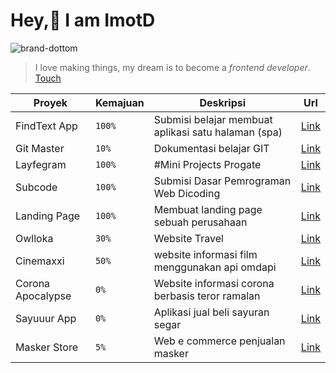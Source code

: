 # Hey,👋 I am **ImotD** 
![brand-dottom](https://dottomuniverse.space/img/outline-logo.b2c23c3e.svg)
> I love making things, my dream is to become a _frontend developer_. [Touch](https://en.wikipedia.org/wiki/Front-end_web_development)


| Proyek      | Kemajuan | Deskripsi      | Url |
| ----------- | ----------- | ----------- | ----------- |
| FindText App      | `100%`      | Submisi belajar membuat aplikasi satu halaman (spa) | [Link](http://findtext.netlify.app/)       |
| Git Master     | `10%`      | Dokumentasi belajar GIT | [Link](https://imotd.gitbook.io/git-master/)       |
| Layfegram     | `100%`      | #Mini Projects Progate | [Link](https://layfegram.netlify.app/)       |
| Subcode     | `100%`      | Submisi Dasar Pemrograman Web Dicoding | [Link](https://subcode.netlify.app/)       |
| Landing Page     | `100%`      | Membuat landing page sebuah perusahaan | [Link](https://barocatrimedianusantara.netlify.app/)       |
| Owlloka     | `30%`      | Website Travel | [Link](https://owlloka.netlify.app/)       |
| Cinemaxxi     | `50%`      | website informasi film menggunakan api omdapi | [Link](https://cinemaxxi.netlify.app/)       |
| Corona Apocalypse     | `0%`      | Website informasi corona berbasis teror ramalan | [Link](https://github.com/imotD/corona-apocalypse)       |
| Sayuuur App    | `0%`      | Aplikasi jual beli sayuran segar | [Link](https://github.com/imotD/sayuuur-apps)       |
| Masker Store    | `5%`      | Web e commerce penjualan masker | [Link](https://github.com/imotD/MaskerStore)       |




